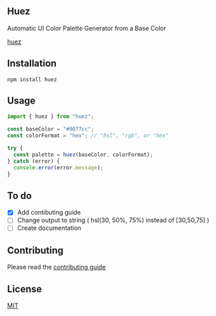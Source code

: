 ## Huez

Automatic UI Color Palette Generator from a Base Color

[huez](https://huez.ciobanunicolae.com)

## Installation

```
npm install huez
```

## Usage

```jsx
import { huez } from "huez";

const baseColor = "#0077cc";
const colorFormat = "hex"; // "hsl", "rgb", or "hex"

try {
  const palette = huez(baseColor, colorFormat);
} catch (error) {
  console.error(error.message);
}
```

## To do

- [x] Add contibuting guide
- [ ] Change output to string ( hsl(30, 50%, 75%) instead of [30,50,75] )
- [ ] Create documentation

## Contributing

Please read the [contributing guide](/CONTIBUTING.md)

## License

[MIT](https://github.com/ciobanunicolae/huez/blob/master/LICENSE)
